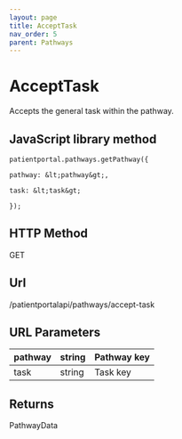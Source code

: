 ```yaml
---
layout: page
title: AcceptTask
nav_order: 5
parent: Pathways
---
```


# AcceptTaskAccepts the general task within the pathway.## JavaScript library method```patientportal.pathways.getPathway({pathway: &lt;pathway&gt;,task: &lt;task&gt;});```## HTTP MethodGET## ****Url****/patientportalapi/pathways/accept-task## URL Parameters| pathway | string | Pathway key || --- | --- | --- || task | string | Task key |## ReturnsPathwayData